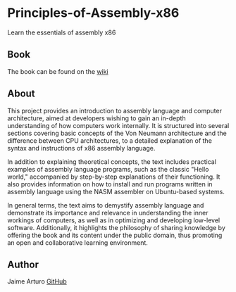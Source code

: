 # Principles-of-Assembly-x86
Learn the essentials of assembly x86 

## Book
The book can be found on the [wiki](https://github.com/Kuvrot/Principles-of-Assembly-x86/wiki)

## About

This project provides an introduction to assembly language and computer architecture, aimed at developers wishing to gain an in-depth understanding of how computers work internally. It is structured into several sections covering basic concepts of the Von Neumann architecture and the difference between CPU architectures, to a detailed explanation of the syntax and instructions of x86 assembly language.

In addition to explaining theoretical concepts, the text includes practical examples of assembly language programs, such as the classic "Hello world," accompanied by step-by-step explanations of their functioning. It also provides information on how to install and run programs written in assembly language using the NASM assembler on Ubuntu-based systems.

In general terms, the text aims to demystify assembly language and demonstrate its importance and relevance in understanding the inner workings of computers, as well as in optimizing and developing low-level software. Additionally, it highlights the philosophy of sharing knowledge by offering the book and its content under the public domain, thus promoting an open and collaborative learning environment.

## Author
Jaime Arturo [GitHub](https://github.com/Kuvrot/)
